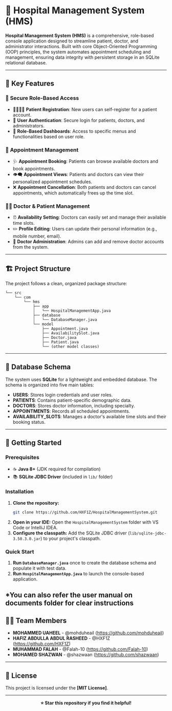 # 🏥 Hospital Management System (HMS)

**Hospital Management System (HMS)** is a comprehensive, role-based console application designed to streamline patient, doctor, and administrator interactions. Built with core Object-Oriented Programming (OOP) principles, the system automates appointment scheduling and management, ensuring data integrity with persistent storage in an SQLite relational database.

---

## 🚀 Key Features

### 🔐 **Secure Role-Based Access**
- 👨‍👩‍👧‍👦 **Patient Registration**: New users can self-register for a patient account.
- 🔑 **User Authentication**: Secure login for patients, doctors, and administrators.
- 🚪 **Role-Based Dashboards**: Access to specific menus and functionalities based on user role.

### 📅 **Appointment Management**
- 🩺 **Appointment Booking**: Patients can browse available doctors and book appointments.
- 👁️‍🗨️ **Appointment Views**: Patients and doctors can view their personalized appointment schedules.
- ❌ **Appointment Cancellation**: Both patients and doctors can cancel appointments, which automatically frees up the time slot.

### 👨‍⚕️ **Doctor & Patient Management**
- ⏰ **Availability Setting**: Doctors can easily set and manage their available time slots.
- ✏️ **Profile Editing**: Users can update their personal information (e.g., mobile number, email).
- 📝 **Doctor Administration**: Admins can add and remove doctor accounts from the system.

---

## 🏗️ Project Structure

The project follows a clean, organized package structure: 
```
└── src
    └── com
        └── hms
            ├── app
            │   └── HospitalManagementApp.java
            ├── database
            │   └── DatabaseManager.java
            └── model
                ├── Appointment.java
                ├── AvailabilitySlot.java
                ├── Doctor.java
                ├── Patient.java
                └── (other model classes)
```                                                                                                                                                                  
---

## 💾 Database Schema

The system uses **SQLite** for a lightweight and embedded database. The schema is organized into five main tables:

* **USERS**: Stores login credentials and user roles.
* **PATIENTS**: Contains patient-specific demographic data.
* **DOCTORS**: Stores doctor information, including specialty.
* **APPOINTMENTS**: Records all scheduled appointments.
* **AVAILABILITY_SLOTS**: Manages a doctor's available time slots and their booking status.

---

## 🚀 Getting Started

### Prerequisites
- ☕ **Java 8+** (JDK required for compilation)
- 📚 **SQLite JDBC Driver** (included in `lib/` folder)

### Installation
1.  **Clone the repository:**
    ```bash
    git clone https://github.com/HXF1Z/HospitalManagementSystem.git
    ```
2.  **Open in your IDE:** Open the `HospitalManagementSystem` folder with VS Code or IntelliJ IDEA.
3.  **Configure the classpath:** Add the SQLite JDBC driver (`lib/sqlite-jdbc-3.50.3.0.jar`) to your project's classpath.

### Quick Start
1.  **Run `DatabaseManager.java`** once to create the database schema and populate it with test data.
2.  **Run `HospitalManagementApp.java`** to launch the console-based application.


*You can also refer the user manual on documents folder for clear instructions
---

## 🧑‍💻 Team Members

* **MOHAMMED UAHEEL** - @mohduheail (https://github.com/mohduheail)
* **HAFIZ ABDULLA ABDUL RASHEED** - @HXF1Z (https://github.com/HXF1Z)
* **MUHAMMAD FALAH** - @Falah-10 (https://github.com/Falah-10)
* **MOHAMED SHAZWAN** - @shazwaan (https://github.com/shazwaan)

---

## 📄 License

This project is licensed under the **[MIT License]**.

---

<div align="center">
    
**⭐ Star this repository if you find it helpful!**

</div>

